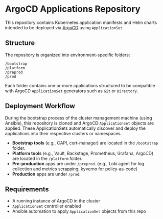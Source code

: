 # ArgoCD Applications Repository

This repository contains Kubernetes application manifests and Helm charts intended to be deployed via [ArgoCD](https://argo-cd.readthedocs.io/en/stable/) using `ApplicationSet`.

## Structure

The repository is organized into environment-specific folders:

    /bootstrap
    /platform
    /preprod
    /prod


Each folder contains one or more applications structured to be compatible with ArgoCD `ApplicationSet` generators such as `Git` or `Directory`.

## Deployment Workflow

During the bootstrap process of the cluster management machine (using Ansible), this repository is cloned and ArgoCD `ApplicationSet` objects are applied. These ApplicationSets automatically discover and deploy the applications into their respective clusters or namespaces.

- **Bootstrap tools** (e.g., CAPI, cert-manager) are located in the `/bootstrap` folder.
- **Platform tools** (e.g., Vault, Backstage, Prometheus, Grafana, ArgoCD) are located in the `/platform` folder.
- **Pre-production** apps are under `/preprod`. (e.g., Loki agent for log collection and metrics scrapping, kyverno for policy-as-code)
- **Production** apps are under `/prod`.

## Requirements

- A running instance of ArgoCD in the cluster
- `ApplicationSet` controller enabled
- Ansible automation to apply `ApplicationSet` objects from this repo
